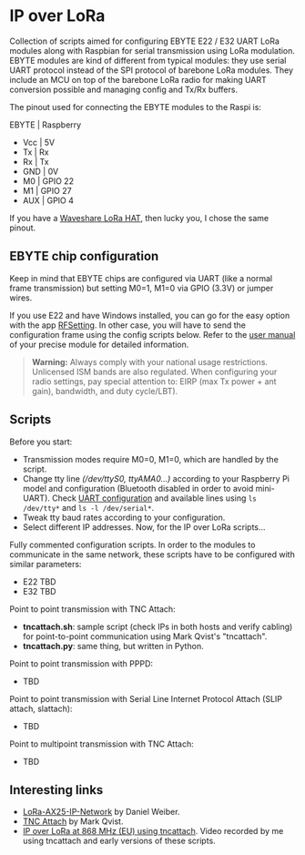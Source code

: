 # IP over LoRa

Collection of scripts aimed for configuring EBYTE E22 / E32 UART LoRa modules along with Raspbian for serial transmission using LoRa modulation. EBYTE modules are kind of different from typical modules: they use serial UART protocol instead of the SPI protocol of barebone LoRa modules. They include an MCU on top of the barebone LoRa radio for making UART conversion possible and managing config and Tx/Rx buffers. 

The pinout used for connecting the EBYTE modules to the Raspi is:

EBYTE | Raspberry
- Vcc |  5V
- Tx | Rx
- Rx | Tx
- GND | 0V
- M0 | GPIO 22
- M1 | GPIO 27
- AUX | GPIO 4
    
If you have a [Waveshare LoRa HAT](https://www.waveshare.com/wiki/SX1262_868M_LoRa_HAT), then lucky you, I chose the same pinout.

## EBYTE chip configuration

Keep in mind that EBYTE chips are configured via UART (like a normal frame transmission) but setting M0=1, M1=0 via GPIO (3.3V) or jumper wires.

If you use E22 and have Windows installed, you can go for the easy option with the app [RFSetting](http://www.ebyte.com/en/pdf-down.aspx?id=1516). In other case, you will have to send the configuration frame using the config scripts below. Refer to the [user manual](http://www.ebyte.com/en/data-download.aspx) of your precise module for detailed information.

>**Warning:** Always comply with your national usage restrictions. Unlicensed ISM bands are also regulated. When configuring your radio settings, pay special attention to: EIRP (max Tx power + ant gain), bandwidth, and duty cycle/LBT).

## Scripts
Before you start:
- Transmission modes require M0=0, M1=0, which are handled by the script.
- Change tty line _(/dev/ttyS0, ttyAMA0...)_ according to your Raspberry Pi model and configuration (Bluetooth disabled in order to avoid mini-UART). Check [UART configuration](https://www.raspberrypi.org/documentation/configuration/uart.md) and available lines using `ls /dev/tty*` and `ls -l /dev/serial*`.
- Tweak tty baud rates according to your configuration.
- Select different IP addresses.
Now, for the IP over LoRa scripts...

Fully commented configuration scripts. In order to the modules to communicate in the same network, these scripts have to be configured with similar parameters:
- E22 TBD
- E32 TBD

Point to point transmission with TNC Attach:
- **tncattach.sh**: sample script (check IPs in both hosts and verify cabling) for point-to-point communication using Mark Qvist's "tncattach".
- **tncattach.py**: same thing, but written in Python.

Point to point transmission with PPPD:
- TBD

Point to point transmission with Serial Line Internet Protocol Attach (SLIP attach, slattach):
- TBD

Point to multipoint transmission with TNC Attach:
- TBD

## Interesting links
- [LoRa-AX25-IP-Network](https://github.com/dmahony/LoRa-AX25-IP-Network) by Daniel Weiber.
- [TNC Attach](https://github.com/markqvist/tncattach) by Mark Qvist.
- [IP over LoRa at 868 MHz (EU) using tncattach](https://asciinema.org/a/350743). Video recorded by me using tncattach and early versions of these scripts.
